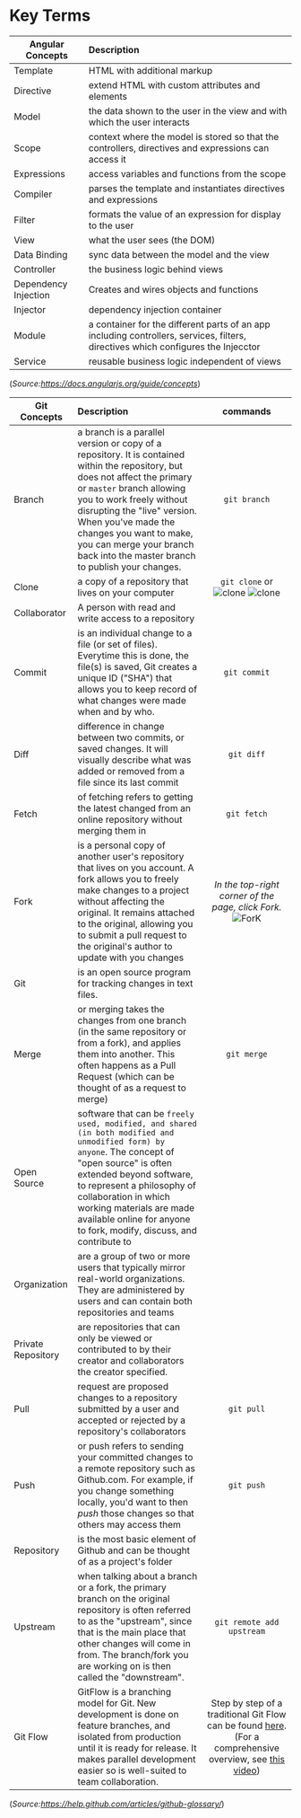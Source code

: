 # Key Terms
| Angular Concepts       | Description |
| ------------- |:---------------------------|
| Template      | HTML with additional markup |
| Directive     | extend HTML with custom attributes and elements     |
| Model | the data shown to the user in the view and with which the user interacts |
| Scope | context where the model is stored so that the controllers, directives and expressions can access it  |
| Expressions | access variables and functions from the scope |
| Compiler | parses the template and instantiates directives and expressions |
| Filter | formats the value of an expression for display to the user |
| View | what the user sees (the DOM) |
| Data Binding | sync data between the model and the view |
| Controller | the business logic behind views |
| Dependency Injection | Creates and wires objects and functions |
| Injector | dependency injection container |
| Module | a container for the different parts of an app including controllers, services, filters, directives which configures the Injecctor |
| Service | reusable business logic independent of views |
(*Source:https://docs.angularjs.org/guide/concepts*)

| Git Concepts       | Description | commands |
| ------------- |:---------------------------|:-----:|
| Branch      | a branch is a parallel version or copy of a repository. It is contained within the repository, but does not affect the primary or `master` branch allowing you to work freely without disrupting the "live" version. When you've made the changes you want to make, you can merge your branch back into the master branch to publish your changes. | `git branch`|
| Clone | a copy of a repository that lives on your computer | `git clone` or ![clone](https://help.github.com/assets/images/help/repository/clone-repo-clone-url-button.png) ![clone](https://help.github.com/assets/images/help/repository/https-url-clone.png)|
| Collaborator | A person with read and write access to a repository |
| Commit | is an individual change to a file (or set of files). Everytime this is done, the file(s) is saved, Git creates a unique ID ("SHA") that allows you to keep record of what changes were made when and by who. | `git commit`|
| Diff | difference in change between two commits, or saved changes. It will visually describe what was added or removed from a file since its last commit | `git diff` |
| Fetch | of fetching refers to getting the latest changed from an online repository without merging them in | `git fetch`|
| Fork | is a personal copy of another user's repository that lives on you account. A fork allows you to freely make changes to a project without affecting the original. It remains attached to the original, allowing you to submit a pull request to the original's author to update with you changes | *In the top-right corner of the page, click Fork.* ![ForK](https://help.github.com/assets/images/help/repository/fork_button.jpg)|
| Git | is an open source program for tracking changes in text files. |
| Merge | or merging takes the changes from one branch (in the same repository or from a fork), and applies them into another. This often happens as a Pull Request (which can be thought of as a request to merge) | `git merge`|
| Open Source | software that can be `freely used, modified, and shared (in both modified and unmodified form) by anyone`. The concept of "open source" is often extended beyond software, to represent a philosophy of collaboration in which working materials are made available online for anyone to fork, modify, discuss, and contribute to |
| Organization | are a group of two or more users that typically mirror real-world organizations. They are administered by users and can contain both repositories and teams |
| Private Repository | are repositories that can only be viewed or contributed to by their creator and collaborators the creator specified. |
| Pull | request are proposed changes to a repository submitted by a user and accepted or rejected by a repository's collaborators | `git pull`|
| Push | or push refers to sending your committed changes to a remote repository such as Github.com. For example, if you change something locally, you'd want to then *push* those changes so that others may access them | `git push` |
| Repository | is the most basic element of Github and can be thought of as a project's folder | |
| Upstream | when talking about a branch or a fork, the primary branch on the original repository is often referred to as the "upstream", since that is the main place that other changes will come in from. The branch/fork you are working on is then called the "downstream".| `git remote add upstream` |
|Git Flow | GitFlow is a branching model for Git. New development is done on feature branches, and isolated from production until it is ready for release. It makes parallel development easier so is well-suited to team collaboration. | Step by step of a traditional Git Flow can be found [here](https://datasift.github.io/gitflow/IntroducingGitFlow.html). (For a comprehensive overview, see [this video](https://www.youtube.com/watch?v=6LhTe8Mz6jM)) |
(*Source:https://help.github.com/articles/github-glossary/*)
















